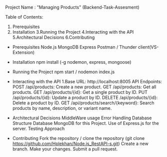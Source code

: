Project Name : "Managing Products"
(Backend-Task-Assesment)

Table of Contents:
1. Prerequisites
2. Installation
3.Running the Project
4.Interacting with the API
5.Architectural Decisions
6.Contributing

* Prerequisites
    Node.js
    MongoDB
    Express
    Postman / Thunder client(VS-Extension)
  
  
* Installation
  npm install (-g nodemon, express, mongoose)

* Running the Project
  npm start / nodemon index.js

* Interacting with the API
  1.Base URL: http://localhost:8005
    API Endpoints:
      POST /api/products: Create a new product.
      GET /api/products: Get all products.
      GET /api/products/{id}: Get a single product by ID.
      PUT /api/products/{id}: Update a product by ID.
      DELETE /api/products/{id}: Delete a product by ID.
      GET /api/products/search/{keyword}: Search products by name, description, or variant name.

* Architectural Decisions
    MiddleWare usage
    Error Handling
    Database Structure
    Database MongoDB for this Project.
    Use of Express.js for the server.
    Testing Approach

* Contributing
    Fork the repository / clone the repository (git clone https://github.com/Hplekhan/Node.js_RestAPI-s.git)
    Create a new branch.
    Make your changes.
    Submit a pull request. 

  
